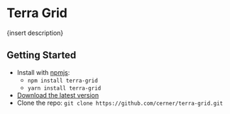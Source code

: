 # Terra Grid

 {insert description}

## Getting Started

- Install with [npmjs](https://www.npmjs.com): 
  - `npm install terra-grid` 
  - `yarn install terra-grid` 
- [Download the latest version](https://github.com/cerner/terra-grid/archive/master.zip)
- Clone the repo: `git clone https://github.com/cerner/terra-grid.git`
